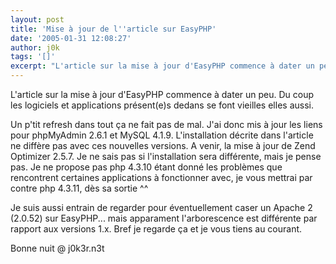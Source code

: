 ```yaml
---
layout: post
title: 'Mise à jour de l''article sur EasyPHP'
date: '2005-01-31 12:08:27'
author: j0k
tags: '[]'
excerpt: "L'article sur la mise à jour d'EasyPHP commence à dater un peu. Du coup les logiciels et applications présent(e)s dedans se font vieilles elles aussi.     \nUn p'tit refresh dans tout ça ne fait pas de mal.   J'ai donc mis à jour les liens pour phpMyAdmin 2.6.1 et MySQL 4.1.9.   L'installation décrite dans l'article ne diffère pas avec ces nouvelles      …"
---
```


L'article sur la mise à jour d'EasyPHP commence à dater un peu. Du coup les logiciels et applications présent(e)s dedans se font vieilles elles aussi.

Un p'tit refresh dans tout ça ne fait pas de mal.   J'ai donc mis à jour les liens pour phpMyAdmin 2.6.1 et MySQL 4.1.9.   L'installation décrite dans l'article ne diffère pas avec ces nouvelles versions.   A venir, la mise à jour de Zend Optimizer 2.5.7. Je ne sais pas si l'installation sera différente, mais je pense pas.   Je ne propose pas php 4.3.10 étant donné les problèmes que rencontrent certaines applications à fonctionner avec, je vous mettrai par contre php 4.3.11, dès sa sortie ^^

Je suis aussi entrain de regarder pour éventuellement caser un Apache 2 (2.0.52) sur EasyPHP... mais apparament l'arborescence est différente par rapport aux versions 1.x.   Bref je regarde ça et je vous tiens au courant.

Bonne nuit @ j0k3r.n3t
